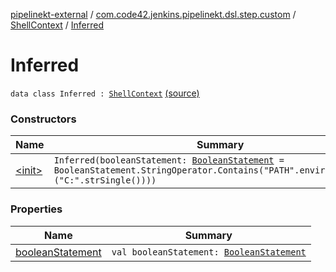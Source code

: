 [pipelinekt-external](../../../index.md) / [com.code42.jenkins.pipelinekt.dsl.step.custom](../../index.md) / [ShellContext](../index.md) / [Inferred](./index.md)

# Inferred

`data class Inferred : `[`ShellContext`](../index.md) [(source)](https://github.com/code42/pipelinekt/tree/master/dsl/src/main/kotlin/com/code42/jenkins/pipelinekt/dsl/step/custom/GradleBuildDsl.kt#L21)

### Constructors

| Name | Summary |
|---|---|
| [&lt;init&gt;](-init-.md) | `Inferred(booleanStatement: `[`BooleanStatement`](../../../com.code42.jenkins.pipelinekt.core.conditional/-boolean-statement/index.md)` = BooleanStatement.StringOperator.Contains("PATH".environmentVar(), ("C:".strSingle())))` |

### Properties

| Name | Summary |
|---|---|
| [booleanStatement](boolean-statement.md) | `val booleanStatement: `[`BooleanStatement`](../../../com.code42.jenkins.pipelinekt.core.conditional/-boolean-statement/index.md) |

